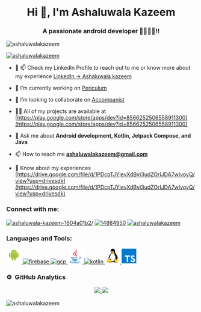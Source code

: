 <h1 align="center">Hi 👋, I'm Ashaluwala Kazeem</h1>
<h3 align="center">A passionate android developer 👨‍💻👨‍💻!!</h3>

<p align="left"> <img src="https://komarev.com/ghpvc/?username=ashaluwalakazeem&label=Profile%20views&color=0e75b6&style=flat" alt="ashaluwalakazeem" /> </p>

<p align="left"> <a href="https://github.com/ryo-ma/github-profile-trophy"><img src="https://github-profile-trophy.vercel.app/?username=ashaluwalakazeem" alt="ashaluwalakazeem" /></a> </p>

- 💬 📫 Check my LinkedIn Profile to reach out to me or know more about my experience <a class="badge-base__link LI-simple-link" href="https://ng.linkedin.com/in/ashaluwala-kazeem-1604a01b2?trk=profile-badge">LinkedIn -> Ashaluwala kazeem</a>

- 🔭 I’m currently working on [Periculum](https://github.com/AshaluwalaKazeem/Periculum)

- 👯 I’m looking to collaborate on [Accompanist](https://github.com/google/accompanist)

- 👨‍💻 All of my projects are available at [https://play.google.com/store/apps/dev?id=8566252506558911300](https://play.google.com/store/apps/dev?id=8566252506558911300)

- 💬 Ask me about **Android development, Kotlin, Jetpack Compose, and Java**

- 📫 How to reach me **ashaluwalakazeem@gmail.com**

- 📄 Know about my experiences [https://drive.google.com/file/d/1PDcpTJYievXdBvi3udZOrlJDA7wIvoyQ/view?usp=drivesdk](https://drive.google.com/file/d/1PDcpTJYievXdBvi3udZOrlJDA7wIvoyQ/view?usp=drivesdk)

<h3 align="left">Connect with me:</h3>
<p align="left">
<a href="https://linkedin.com/in/ashaluwala-kazeem-1604a01b2/" target="blank"><img align="center" src="https://raw.githubusercontent.com/rahuldkjain/github-profile-readme-generator/master/src/images/icons/Social/linked-in-alt.svg" alt="ashaluwala-kazeem-1604a01b2/" height="30" width="40" /></a>
<a href="https://stackoverflow.com/users/14884950" target="blank"><img align="center" src="https://raw.githubusercontent.com/rahuldkjain/github-profile-readme-generator/master/src/images/icons/Social/stack-overflow.svg" alt="14884950" height="30" width="40" /></a>
<a href="https://www.hackerrank.com/ashaluwalakazeem" target="blank"><img align="center" src="https://raw.githubusercontent.com/rahuldkjain/github-profile-readme-generator/master/src/images/icons/Social/hackerrank.svg" alt="ashaluwalakazeem" height="30" width="40" /></a>
</p>

<h3 align="left">Languages and Tools:</h3>
<p align="left"> <a href="https://developer.android.com" target="_blank" rel="noreferrer"> <img src="https://raw.githubusercontent.com/devicons/devicon/master/icons/android/android-original-wordmark.svg" alt="android" width="40" height="40"/> </a> <a href="https://firebase.google.com/" target="_blank" rel="noreferrer"> <img src="https://www.vectorlogo.zone/logos/firebase/firebase-icon.svg" alt="firebase" width="40" height="40"/> </a> <a href="https://cloud.google.com" target="_blank" rel="noreferrer"> <img src="https://www.vectorlogo.zone/logos/google_cloud/google_cloud-icon.svg" alt="gcp" width="40" height="40"/> </a> <a href="https://www.java.com" target="_blank" rel="noreferrer"> <img src="https://raw.githubusercontent.com/devicons/devicon/master/icons/java/java-original.svg" alt="java" width="40" height="40"/> </a> <a href="https://kotlinlang.org" target="_blank" rel="noreferrer"> <img src="https://www.vectorlogo.zone/logos/kotlinlang/kotlinlang-icon.svg" alt="kotlin" width="40" height="40"/> </a> <a href="https://www.linux.org/" target="_blank" rel="noreferrer"> <img src="https://raw.githubusercontent.com/devicons/devicon/master/icons/linux/linux-original.svg" alt="linux" width="40" height="40"/> </a> <a href="https://www.typescriptlang.org/" target="_blank" rel="noreferrer"> <img src="https://raw.githubusercontent.com/devicons/devicon/master/icons/typescript/typescript-original.svg" alt="typescript" width="40" height="40"/> </a> </p>




### ⚙️ &nbsp;GitHub Analytics

<p align="center">
<a href="https://github.com/ashaluwalakazeem">
<img height="180em" src="https://github-readme-stats-eight-theta.vercel.app/api?username=ashaluwalakazeem&show_icons=true&theme=algolia&include_all_commits=true&count_private=true"/>
<img height="180em" src="https://github-readme-stats-eight-theta.vercel.app/api/top-langs/?username=ashaluwalakazeem&layout=compact&langs_count=8&theme=algolia"/>
</a>
</p>

<p><img align="center" src="https://github-readme-streak-stats.herokuapp.com/?user=ashaluwalakazeem&theme=algolia" alt="ashaluwalakazeem" /></p>
